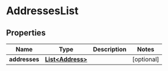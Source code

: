 

# AddressesList

## Properties

Name | Type | Description | Notes
------------ | ------------- | ------------- | -------------
**addresses** | [**List&lt;Address&gt;**](Address.md) |  |  [optional]



